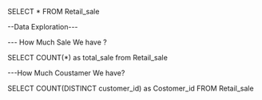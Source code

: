 SELECT * FROM Retail_sale

--Data Exploration---

--- How Much Sale We have ?

SELECT COUNT(*) as total_sale from Retail_sale
 
---How Much Coustamer We have?

SELECT COUNT(DISTINCT customer_id) as Costomer_id FROM Retail_sale 
